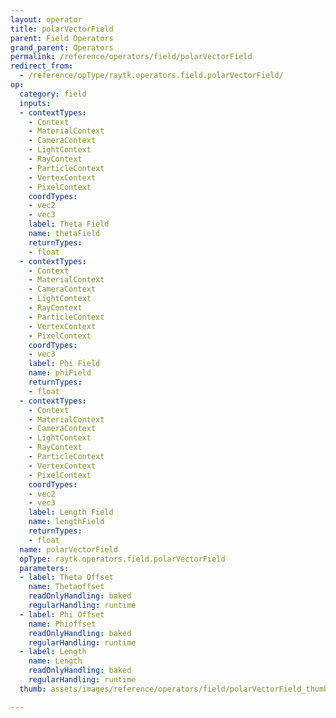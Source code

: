 ```yaml
---
layout: operator
title: polarVectorField
parent: Field Operators
grand_parent: Operators
permalink: /reference/operators/field/polarVectorField
redirect_from:
  - /reference/opType/raytk.operators.field.polarVectorField/
op:
  category: field
  inputs:
  - contextTypes:
    - Context
    - MaterialContext
    - CameraContext
    - LightContext
    - RayContext
    - ParticleContext
    - VertexContext
    - PixelContext
    coordTypes:
    - vec2
    - vec3
    label: Theta Field
    name: thetaField
    returnTypes:
    - float
  - contextTypes:
    - Context
    - MaterialContext
    - CameraContext
    - LightContext
    - RayContext
    - ParticleContext
    - VertexContext
    - PixelContext
    coordTypes:
    - vec3
    label: Phi Field
    name: phiField
    returnTypes:
    - float
  - contextTypes:
    - Context
    - MaterialContext
    - CameraContext
    - LightContext
    - RayContext
    - ParticleContext
    - VertexContext
    - PixelContext
    coordTypes:
    - vec2
    - vec3
    label: Length Field
    name: lengthField
    returnTypes:
    - float
  name: polarVectorField
  opType: raytk.operators.field.polarVectorField
  parameters:
  - label: Theta Offset
    name: Thetaoffset
    readOnlyHandling: baked
    regularHandling: runtime
  - label: Phi Offset
    name: Phioffset
    readOnlyHandling: baked
    regularHandling: runtime
  - label: Length
    name: Length
    readOnlyHandling: baked
    regularHandling: runtime
  thumb: assets/images/reference/operators/field/polarVectorField_thumb.png

---
```

